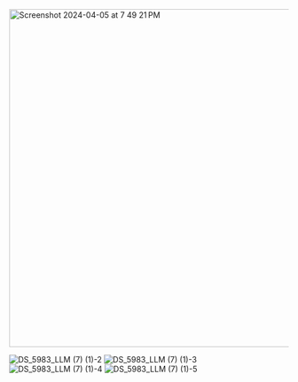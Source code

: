 

<img width="610" alt="Screenshot 2024-04-05 at 7 49 21 PM" src="https://github.com/DhruvMiyani/Dialogue-Summarization-Hugging-Face-Transformers/assets/54111873/6a22190b-a2f3-4205-83e5-1af8245fb8fb">




![DS_5983_LLM (7) (1)-2](https://github.com/DhruvMiyani/Dialogue-Summarization-Hugging-Face-Transformers/assets/54111873/0a514167-198e-4fb3-89ef-013182048276)
![DS_5983_LLM (7) (1)-3](https://github.com/DhruvMiyani/Dialogue-Summarization-Hugging-Face-Transformers/assets/54111873/1aafa635-8015-4336-b942-fd211d152843)
![DS_5983_LLM (7) (1)-4](https://github.com/DhruvMiyani/Dialogue-Summarization-Hugging-Face-Transformers/assets/54111873/7a77c731-2e0e-437b-a66e-260b77535e2e)
![DS_5983_LLM (7) (1)-5](https://github.com/DhruvMiyani/Dialogue-Summarization-Hugging-Face-Transformers/assets/54111873/784eff2b-47e2-4958-b3d5-c80937312718)
